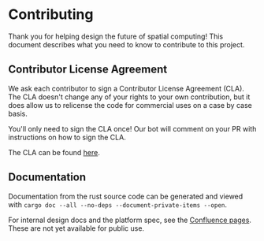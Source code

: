 # Contributing

Thank you for helping design the future of spatial computing! This document describes
what you need to know to contribute to this project.


## Contributor License Agreement

We ask each contributor to sign a Contributor License Agreement (CLA). The CLA doesn't
change any of your rights to your own contribution, but it does allow us to relicense
the code for commercial uses on a case by case basis.

You'll only need to sign the CLA once! Our bot will comment on your PR with instructions
on how to sign the CLA.

The CLA can be found [here][CLA].


## Documentation

Documentation from the rust source code can be generated and viewed with
`cargo doc --all --no-deps --document-private-items --open`.

For internal design docs and the platform spec, see the [Confluence pages][confluence].
These are not yet available for public use.

[confluence]: https://teleportal.atlassian.net/wiki/spaces/ENG/pages/33528/Platform+v3
[CLA]: CLA.md

